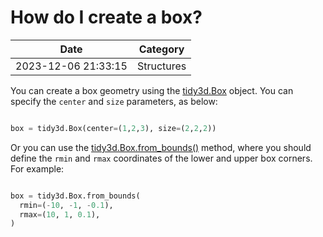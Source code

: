 # How do I create a box?

| Date       | Category    |
|------------|-------------|
| 2023-12-06 21:33:15 | Structures |


You can create a box geometry using the [tidy3d.Box](https://docs.flexcompute.com/projects/tidy3d/en/latest/api/_autosummary/tidy3d.Box.html#tidy3d-box) object. You can specify the `center` and `size` parameters, as below:



```python

box = tidy3d.Box(center=(1,2,3), size=(2,2,2))

```



Or you can use the [tidy3d.Box.from\_bounds()](https://docs.flexcompute.com/projects/tidy3d/en/latest/api/_autosummary/tidy3d.Box.html#tidy3d.Box.from_bounds) method, where you should define the `rmin` and `rmax` coordinates of the lower and upper box corners. For example:



```python

box = tidy3d.Box.from_bounds(
  rmin=(-10, -1, -0.1),
  rmax=(10, 1, 0.1),
)

```


